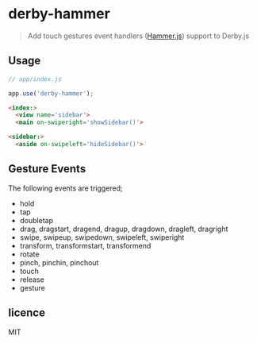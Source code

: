# derby-hammer

> Add touch gestures event handlers ([Hammer.js](http://eightmedia.github.io/hammer.js/)) support to Derby.js


## Usage

```js
// app/index.js

app.use('derby-hammer');
```

```html
<index:>
  <view name='sidebar'>
  <main on-swiperight='showSidebar()'>

<sidebar:>
  <aside on-swipeleft='hideSidebar()'>  
```


## Gesture Events

The following events are triggered;

- hold
- tap
- doubletap
- drag, dragstart, dragend, dragup, dragdown, dragleft, dragright
- swipe, swipeup, swipedown, swipeleft, swiperight
- transform, transformstart, transformend
- rotate
- pinch, pinchin, pinchout
- touch
- release
- gesture


## licence

MIT